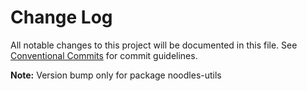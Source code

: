 # Change Log

All notable changes to this project will be documented in this file.
See [Conventional Commits](https://conventionalcommits.org) for commit guidelines.


**Note:** Version bump only for package noodles-utils
